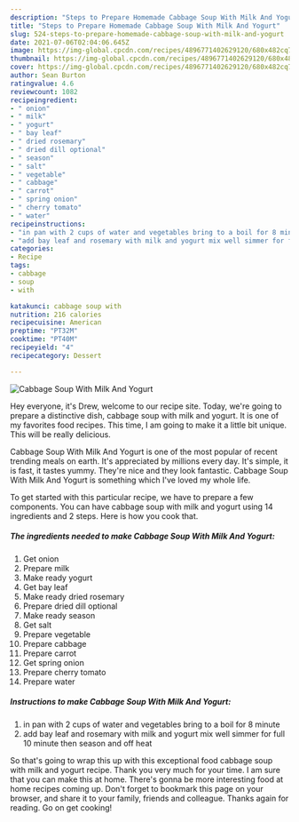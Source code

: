 ```yaml
---
description: "Steps to Prepare Homemade Cabbage Soup With Milk And Yogurt"
title: "Steps to Prepare Homemade Cabbage Soup With Milk And Yogurt"
slug: 524-steps-to-prepare-homemade-cabbage-soup-with-milk-and-yogurt
date: 2021-07-06T02:04:06.645Z
image: https://img-global.cpcdn.com/recipes/4896771402629120/680x482cq70/cabbage-soup-with-milk-and-yogurt-recipe-main-photo.jpg
thumbnail: https://img-global.cpcdn.com/recipes/4896771402629120/680x482cq70/cabbage-soup-with-milk-and-yogurt-recipe-main-photo.jpg
cover: https://img-global.cpcdn.com/recipes/4896771402629120/680x482cq70/cabbage-soup-with-milk-and-yogurt-recipe-main-photo.jpg
author: Sean Burton
ratingvalue: 4.6
reviewcount: 1082
recipeingredient:
- " onion"
- " milk"
- " yogurt"
- " bay leaf"
- " dried rosemary"
- " dried dill optional"
- " season"
- " salt"
- " vegetable"
- " cabbage"
- " carrot"
- " spring onion"
- " cherry tomato"
- " water"
recipeinstructions:
- "in pan with 2 cups of water and vegetables bring to a boil for 8 minute"
- "add bay leaf and rosemary with milk and yogurt mix well simmer for full 10 minute then season and  off heat"
categories:
- Recipe
tags:
- cabbage
- soup
- with

katakunci: cabbage soup with 
nutrition: 216 calories
recipecuisine: American
preptime: "PT32M"
cooktime: "PT40M"
recipeyield: "4"
recipecategory: Dessert

---
```



![Cabbage Soup With Milk And Yogurt](https://img-global.cpcdn.com/recipes/4896771402629120/680x482cq70/cabbage-soup-with-milk-and-yogurt-recipe-main-photo.jpg)

Hey everyone, it's Drew, welcome to our recipe site. Today, we're going to prepare a distinctive dish, cabbage soup with milk and yogurt. It is one of my favorites food recipes. This time, I am going to make it a little bit unique. This will be really delicious.

Cabbage Soup With Milk And Yogurt is one of the most popular of recent trending meals on earth. It's appreciated by millions every day. It's simple, it is fast, it tastes yummy. They're nice and they look fantastic. Cabbage Soup With Milk And Yogurt is something which I've loved my whole life.




To get started with this particular recipe, we have to prepare a few components. You can have cabbage soup with milk and yogurt using 14 ingredients and 2 steps. Here is how you cook that.

<!--inarticleads1-->

##### The ingredients needed to make Cabbage Soup With Milk And Yogurt:

1. Get  onion
1. Prepare  milk
1. Make ready  yogurt
1. Get  bay leaf
1. Make ready  dried rosemary
1. Prepare  dried dill optional
1. Make ready  season
1. Get  salt
1. Prepare  vegetable
1. Prepare  cabbage
1. Prepare  carrot
1. Get  spring onion
1. Prepare  cherry tomato
1. Prepare  water




<!--inarticleads2-->

##### Instructions to make Cabbage Soup With Milk And Yogurt:

1. in pan with 2 cups of water and vegetables bring to a boil for 8 minute
1. add bay leaf and rosemary with milk and yogurt mix well simmer for full 10 minute then season and  off heat




So that's going to wrap this up with this exceptional food cabbage soup with milk and yogurt recipe. Thank you very much for your time. I am sure that you can make this at home. There's gonna be more interesting food at home recipes coming up. Don't forget to bookmark this page on your browser, and share it to your family, friends and colleague. Thanks again for reading. Go on get cooking!
